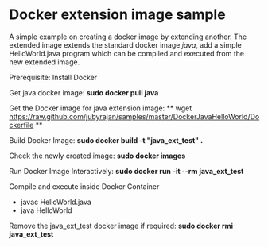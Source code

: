# Docker extension image sample

A simple example on creating a docker image by extending another. The extended image extends the standard docker image *java*, add a simple HelloWorld.java program which can be compiled and executed from the new extended image.

Prerequisite: Install Docker

Get java docker image: **sudo docker pull java**

Get the Docker image for java extension image: ** wget https://raw.github.com/jubyrajan/samples/master/DockerJavaHelloWorld/Dockerfile **

Build Docker Image: **sudo docker build -t "java_ext_test" .**

Check the newly created image: **sudo docker images**

Run Docker Image Interactively: **sudo docker run -it --rm java_ext_test**

Compile and execute inside Docker Container

- javac HelloWorld.java
- java HelloWorld


Remove the java_ext_test docker image if required: **sudo docker rmi java_ext_test**

